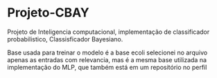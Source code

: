# Projeto-CBAY
Projeto de Inteligencia computacional, implementação de classificador probabilistico, Classisficador Bayesiano.

Base usada para treinar o modelo é a base ecoli selecionei no arquivo apenas as entradas com relevancia, mas é a mesma base utilizada na implementação do MLP, que
também está em um repositório no perfil
